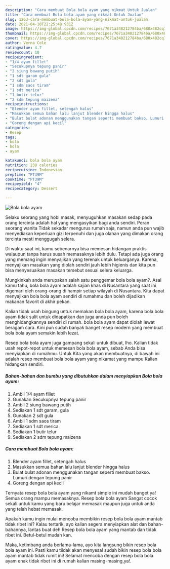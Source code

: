 ```yaml
---
description: "Cara membuat Bola bola ayam yang nikmat Untuk Jualan"
title: "Cara membuat Bola bola ayam yang nikmat Untuk Jualan"
slug: 1263-cara-membuat-bola-bola-ayam-yang-nikmat-untuk-jualan
date: 2021-04-10T22:25:48.931Z
image: https://img-global.cpcdn.com/recipes/7671a348212784ba/680x482cq70/bola-bola-ayam-foto-resep-utama.jpg
thumbnail: https://img-global.cpcdn.com/recipes/7671a348212784ba/680x482cq70/bola-bola-ayam-foto-resep-utama.jpg
cover: https://img-global.cpcdn.com/recipes/7671a348212784ba/680x482cq70/bola-bola-ayam-foto-resep-utama.jpg
author: Verna Cole
ratingvalue: 4.7
reviewcount: 10
recipeingredient:
- "1/4 ayam fillet"
- "Secukupnya tepung panir"
- "2 siung bawang putih"
- "1 sdt garam gula"
- "2 sdt gula"
- "1 sdm saos tiram"
- "1 sdt merica"
- "1 butir telur"
- "2 sdm tepung maizena"
recipeinstructions:
- "Blender ayam fillet, setengah halus"
- "Masukkan semua bahan lalu lanjut blender hingga halus"
- "Bulat bulat adonan menggunakan tangan seperti membuat bakso. Lumuri dengan tepung panir"
- "Goreng dengan api kecil"
categories:
- Resep
tags:
- bola
- bola
- ayam

katakunci: bola bola ayam 
nutrition: 238 calories
recipecuisine: Indonesian
preptime: "PT39M"
cooktime: "PT39M"
recipeyield: "4"
recipecategory: Dessert

---
```



![Bola bola ayam](https://img-global.cpcdn.com/recipes/7671a348212784ba/680x482cq70/bola-bola-ayam-foto-resep-utama.jpg)

Selaku seorang yang hobi masak, menyuguhkan masakan sedap pada orang tercinta adalah hal yang mengasyikan bagi anda sendiri. Peran seorang  wanita Tidak sekadar mengurus rumah saja, namun anda pun wajib menyediakan keperluan gizi terpenuhi dan juga olahan yang dimakan orang tercinta mesti menggugah selera.

Di waktu  saat ini, kamu sebenarnya bisa memesan hidangan praktis walaupun tanpa harus susah memasaknya lebih dulu. Tetapi ada juga orang yang memang ingin menyajikan yang terenak untuk keluarganya. Karena, menyajikan masakan yang diolah sendiri jauh lebih higienis dan kita pun bisa menyesuaikan masakan tersebut sesuai selera keluarga. 



Mungkinkah anda merupakan salah satu penggemar bola bola ayam?. Asal kamu tahu, bola bola ayam adalah sajian khas di Nusantara yang saat ini digemari oleh orang-orang di hampir setiap wilayah di Nusantara. Kita dapat menyajikan bola bola ayam sendiri di rumahmu dan boleh dijadikan makanan favorit di akhir pekan.

Kalian tidak usah bingung untuk memakan bola bola ayam, karena bola bola ayam tidak sulit untuk didapatkan dan juga anda pun boleh menghidangkannya sendiri di rumah. bola bola ayam dapat diolah lewat beragam cara. Kini pun sudah banyak banget resep modern yang membuat bola bola ayam semakin lebih lezat.

Resep bola bola ayam juga gampang sekali untuk dibuat, lho. Kalian tidak usah repot-repot untuk memesan bola bola ayam, sebab Anda bisa menyiapkan di rumahmu. Untuk Kita yang akan membuatnya, di bawah ini adalah resep membuat bola bola ayam yang nikamat yang mampu Kalian hidangkan sendiri.

<!--inarticleads1-->

##### Bahan-bahan dan bumbu yang dibutuhkan dalam menyiapkan Bola bola ayam:

1. Ambil 1/4 ayam fillet
1. Gunakan Secukupnya tepung panir
1. Ambil 2 siung bawang putih
1. Sediakan 1 sdt garam, gula
1. Gunakan 2 sdt gula
1. Ambil 1 sdm saos tiram
1. Sediakan 1 sdt merica
1. Sediakan 1 butir telur
1. Sediakan 2 sdm tepung maizena




<!--inarticleads2-->

##### Cara membuat Bola bola ayam:

1. Blender ayam fillet, setengah halus
1. Masukkan semua bahan lalu lanjut blender hingga halus
1. Bulat bulat adonan menggunakan tangan seperti membuat bakso. Lumuri dengan tepung panir
1. Goreng dengan api kecil




Ternyata resep bola bola ayam yang nikamt simple ini mudah banget ya! Semua orang mampu memasaknya. Resep bola bola ayam Sangat cocok sekali untuk kamu yang baru belajar memasak maupun juga untuk anda yang telah hebat memasak.

Apakah kamu ingin mulai mencoba membikin resep bola bola ayam mantab tidak ribet ini? Kalau tertarik, ayo kalian segera menyiapkan alat dan bahan-bahannya, lantas buat deh Resep bola bola ayam yang mantab dan tidak ribet ini. Betul-betul mudah kan. 

Maka, ketimbang anda berlama-lama, ayo kita langsung bikin resep bola bola ayam ini. Pasti kamu tiidak akan menyesal sudah bikin resep bola bola ayam mantab tidak rumit ini! Selamat mencoba dengan resep bola bola ayam enak tidak ribet ini di rumah kalian masing-masing,ya!.

